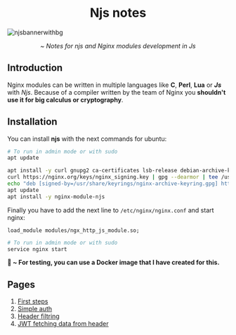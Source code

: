 <h1 align=center>Njs notes</h1>

![njsbannerwithbg](https://user-images.githubusercontent.com/73474137/211214634-324602dc-f9f3-47ad-8435-2723a17a9548.png)

<p align=center><i>~ Notes for njs and Nginx modules development in Js</i></p>

## Introduction

Nginx modules can be written in multiple languages like **C**, **Perl**, **Lua** or ***Js*** with *Njs*. Because of a compiler written by the team of Nginx you **shouldn't use it for big calculus or cryptography**.

## Installation

You can install **njs** with the next commands for ubuntu:

```sh
# To run in admin mode or with sudo
apt update

apt install -y curl gnupg2 ca-certificates lsb-release debian-archive-keyring
curl https://nginx.org/keys/nginx_signing.key | gpg --dearmor | tee /usr/share/keyrings/nginx-archive-keyring.gpg >/dev/null
echo "deb [signed-by=/usr/share/keyrings/nginx-archive-keyring.gpg] http://nginx.org/packages/ubuntu `lsb_release -cs` nginx" | tee /etc/apt/sources.list.d/nginx.list
apt update
apt install -y nginx-module-njs
```

Finally you have to add the next line to `/etc/nginx/nginx.conf` and start nginx:

```
load_module modules/ngx_http_js_module.so;
```

```sh
# To run in admin mode or with sudo
service nginx start
```

**🐳 ~ For testing, you can use a Docker image that I have created for this.**

## Pages

1. [First steps](https://github.com/PovaJS/njs-notes/blob/main/notes/1%20-%20First%20steps.md)
2. [Simple auth](https://github.com/PovaJS/njs-notes/blob/main/notes/2%20-%20Simple%20auth.md)
3. [Header filtring](https://github.com/PovaJS/njs-notes/blob/main/notes/3%20-%20Header%20filtring.md)
4. [JWT fetching data from header](https://github.com/PovaJS/njs-notes/blob/main/notes/4%20-%20JWT%20fetching%20data%20from%20header.md)
